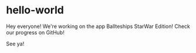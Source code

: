 hello-world
==========

Hey everyone! We're working on the app Ballteships StarWar Edition! Check our progress on GitHub!

See ya!
